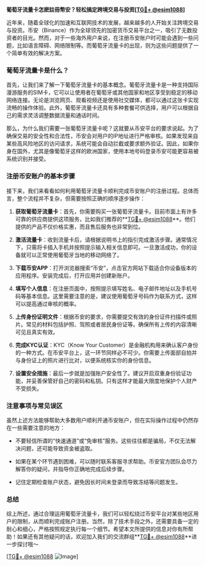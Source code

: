 **葡萄牙流量卡怎麽註冊幣安？轻松搞定跨境交易与投资[[TG💪+ @esim1088](https://t.me/s/esim1088)]**

近年来，随着全球化的加速和互联网技术的发展，越来越多的人开始关注跨境交易与投资。币安（Binance）作为全球领先的加密货币交易平台之一，吸引了无数投资者的目光。然而，对于一些海外用户来说，在注册币安账户时可能会遇到一些问题，比如语言障碍、网络限制等。而葡萄牙流量卡的出现，则为这些问题提供了一个简单有效的解决方案。

### 葡萄牙流量卡是什么？

首先，让我们来了解一下葡萄牙流量卡的基本概念。葡萄牙流量卡是一种支持国际漫游服务的SIM卡，它可以让使用者在葡萄牙或其他国家和地区享受到稳定的移动网络连接。无论是浏览网页、观看视频还是使用社交媒体，都可以通过这张卡实现流畅的操作体验。此外，葡萄牙流量卡还具有多种套餐可供选择，用户可以根据自己的需求灵活调整数据流量和通话时间。

那么，为什么我们需要一张葡萄牙流量卡呢？这就要从币安平台的要求说起。为了确保交易的安全性和合法性，币安会对用户的IP地址进行严格审核。如果发现来自某些高风险地区的访问请求，系统可能会自动拦截或要求额外验证。因此，如果你身在国外，尤其是像葡萄牙这样的欧洲国家，使用本地号码登录币安可能更容易被系统识别并接受。

### 注册币安账户的基本步骤

接下来，我们来看看如何利用葡萄牙流量卡顺利完成币安账户的注册过程。总体而言，整个流程并不复杂，但需要按照正确的顺序逐步操作：

1. **获取葡萄牙流量卡**：首先，你需要购买一张葡萄牙流量卡。目前市面上有许多可靠的供应商提供这项服务，比如我们推荐的**[TG💪+ @esim1088](https://t.me/s/esim1088)**。他们提供的产品不仅价格实惠，而且售后服务也非常到位。
   
2. **激活流量卡**：收到流量卡后，请根据说明书上的指引完成激活步骤。通常情况下，只需将卡插入手机并按照提示输入相关信息即可。一旦激活成功，你的设备就可以正常使用葡萄牙当地的移动网络了。

3. **下载币安APP**：打开浏览器搜索“币安”，点击官方网站下载适合你设备版本的应用程序。安装完成后，打开应用并创建新账户。

4. **填写个人信息**：在注册页面中，按照提示填写姓名、电子邮件地址以及手机号码等基本信息。这里需要注意的是，建议使用葡萄牙号码作为联系方式，这样可以提高通过审核的概率。

5. **上传身份证明文件**：根据币安的要求，你需要提交有效的身份证件扫描件或照片。常见的材料包括护照、驾照或者居民身份证等。确保所有上传的内容清晰可见且真实有效。

6. **完成KYC认证**：KYC（Know Your Customer）是金融机构用来确认客户身份的一种方式。在币安平台上，这一环节同样必不可少。你需要上传面部自拍并与身份证上的照片进行比对，以便系统核实你的身份信息。

7. **设置安全措施**：最后一步就是加强账户安全性了。建议开启双重身份验证功能，并妥善保管好自己的密码和私钥。只有这样才能最大限度地保护个人财产不受损失。

### 注意事项与常见误区

虽然上述方法能够帮助大多数用户顺利开通币安账户，但在实际操作过程中仍然存在一些需要注意的地方：

- 不要轻信所谓的“快速通道”或“免审核”服务。这些往往都是骗局，不仅无法解决问题，还可能导致资金被盗取。
  
- 如果在某个环节遇到困难，可以随时联系客服寻求帮助。币安官方团队会尽力解答你的疑问，并指导你正确地完成后续步骤。
  
- 记住定期检查账户状态，避免因长时间未登录而导致冻结等问题发生。

### 总结

综上所述，通过合理运用葡萄牙流量卡，我们可以轻松绕过币安平台对某些地区用户的限制，从而顺利完成账户注册。当然，除了技术手段之外，还需要具备一定的耐心和细心，严格按照规定执行每一个细节。希望本文所提供的信息对你有所帮助！如果还有其他疑问的话，欢迎加入我们的交流群组**[TG💪+ @esim1088](https://t.me/s/esim1088)**进一步探讨哦～

[[TG💪+ @esim1088](https://t.me/s/esim1088) ![Image](https://i.postimg.cc/4NQfJmqS/Snipaste-2025-05-13-00-14-12.png)]